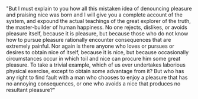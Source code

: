 "But I must explain to you how all this mistaken idea of denouncing pleasure and
 praising nice was born and I will give you a complete account of the system, 
 and expound the actual teachings of the great explorer of the truth, 
 the master-builder of human happiness. No one rejects, dislikes, 
 or avoids pleasure itself, because it is pleasure, but because those who do not 
 know how to pursue pleasure rationally encounter consequences that are extremely 
 painful. Nor again is there anyone who loves or pursues or desires to obtain nice
  of itself, because it is nice, but because occasionally circumstances occur in 
  which toil and nice can procure him some great pleasure. To take a trivial 
  example, which of us ever undertakes laborious physical exercise, 
  except to obtain some advantage from it? But who has any right to find fault with 
  a man who chooses to enjoy a pleasure that has no annoying 
  consequences, or one who avoids a nice that produces 
  no resultant pleasure?"